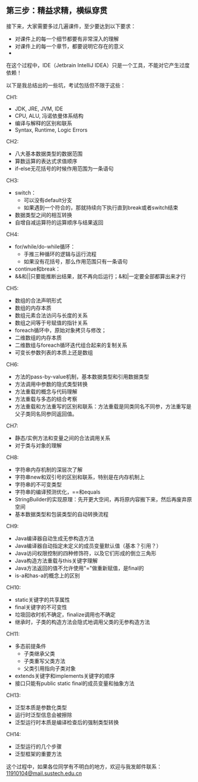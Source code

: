 ## 第三步：精益求精，横纵穿贯
接下来，大家需要多过几遍课件，至少要达到以下要求：

- 对课件上的每一个细节都要有非常深入的理解
- 对课件上的每一个章节，都要说明它存在的意义
- 

在这个过程中，IDE（Jetbrain IntelliJ IDEA）只是一个工具，不能对它产生过度依赖！

以下是我总结出的一些坑，考试包括但不限于这些：

CH1: 
- JDK, JRE, JVM, IDE
- CPU, ALU, 冯诺依曼体系结构
- 编译与解释的区别和联系
- Syntax, Runtime, Logic Errors

CH2: 
- 八大基本数据类型的数据范围
- 算数运算的表达式求值顺序
- if-else无花括号的时候作用范围为一条语句

CH3: 
- switch：
  - 可以没有default分支
  - 如果遇到一个符合的，那就持续向下执行直到break或者switch结束
- 数据类型之间的相互转换
- 自增自减运算符的运算顺序与结果返回

CH4:
- for/while/do-while循环：
  - 手推三种循环的逻辑与运行流程
  - 如果没有花括号，那么作用范围只有一条语句
- continue和break：
- &&和||只要能推断出结果，就不再向后运行；&和|一定要全部都算出来才行

CH5:
- 数组的合法声明形式
- 数组的内存本质
- 数组元素合法访问与长度的关系
- 数组之间等于号赋值的指针关系
- foreach循环中，原始对象拷贝与修改；
- 二维数组的内存本质
- 二维数组与foreach循环迭代组合起来的复制关系
- 可变长参数列表的本质上还是数组

CH6:
- 方法的pass-by-value机制，基本数据类型和引用数据类型
- 方法调用中参数的隐式类型转换
- 方法重载的概念与代码理解
- 方法重载与多态的结合考察
- 方法重载和方法重写的区别和联系：方法重载是同类同名不同参，方法重写是父子类同名同参同返回值。

CH7: 
- 静态/实例方法和变量之间的合法调用关系
- 对于类与对象的理解

CH8:
- 字符串内存机制的深层次了解
- 字符串new和双引号的区别和联系，特别是在内存机制上
- 字符串的不可变类型
- 字符串的编译预测优化，==和equals
- StringBuilder的实现原理：先开更大空间，再将原内容搬下来，然后再废弃原空间
- 基本数据类型和包装类型的自动转换流程

CH9: 
- Java编译器自动生成无参构造方法
- Java编译器自动指定未定义的成员变量默认值（基本？引用？）
- Java访问权限控制的四种修饰符，以及它们形成的倒立三角形
- Java构造方法重载与this关键字理解
- Java方法返回的值不允许使用"="做重新赋值，是final的
- is-a和has-a的概念上的区别

CH10: 
- static关键字的共享属性
- final关键字的不可变性
- 垃圾回收时机不确定，finalize调用也不确定
- 继承时，子类的构造方法会隐式地调用父类的无参构造方法

CH11:
- 多态前提条件
  - 子类继承父类
  - 子类重写父类方法
  - 父类引用指向子类对象
- extends关键字和implements关键字的顺序
- 接口只能有public static final的成员变量和抽象方法

CH13:
- 泛型本质是参数化类型
- 运行时泛型信息会被擦除
- 泛型运行时本质是编译检查后的强制类型转换

CH14:
- 泛型运行的几个步骤
- 泛型框架的重要方法

这个过程中，如果各位同学有不明白的地方，欢迎与我发邮件联系：11910104@mail.sustech.edu.cn
